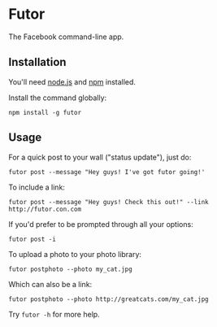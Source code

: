 # Futor

The Facebook command-line app.

## Installation

You'll need [node.js](http://nodejs.org) and [npm](http://npmjs.org) installed.

Install the command globally:

    npm install -g futor

## Usage

For a quick post to your wall ("status update"), just do:

    futor post --message "Hey guys! I've got futor going!'

To include a link:

    futor post --message "Hey guys! Check this out!" --link http://futor.con.com

If you'd prefer to be prompted through all your options:

    futor post -i

To upload a photo to your photo library:

    futor postphoto --photo my_cat.jpg

Which can also be a link:

    futor postphoto --photo http://greatcats.com/my_cat.jpg

Try `futor -h` for more help.
